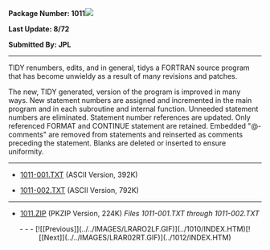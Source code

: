 <x-sas-window top="282" bottom="768" left="44" right="574">



<b>Package Number: 1011</b>![](../../IMAGES/OS2200.JPG)


<b>Last Update: 8/72</b>


<b>Submitted By: JPL</b>


&#10;
- - -
TIDY renumbers, edits, and in general, tidys a FORTRAN source program
that has become unwieldy as a result of many revisions and patches.


The new, TIDY generated, version of the program is improved in
many ways. New statement numbers are assigned and incremented in the
main program and in each subroutine and internal function. Unneeded
statement numbers are eliminated. Statement number references are
updated. Only referenced FORMAT and CONTINUE statement are retained.
Embedded "@-comments" are removed from statements and reinserted as
comments preceding the statement. Blanks are deleted or inserted to
ensure uniformity.


&#10;
- - -



   
- [1011-001.TXT](1011-001.TXT)
       (ASCII Version, 392K)
    
    
       
- [1011-002.TXT](1011-002.TXT)
       (ASCII Version, 792K)


&#10;
- - -



   
- [1011.ZIP](1011.ZIP)
       (PKZIP Version, 224K) <i>Files 1011-001.TXT through
       1011-002.TXT</i>


<center>
- - -
[![[Previous]](../../IMAGES/LRARO2LF.GIF)](../1010/INDEX.HTM)[![[Next]](../../IMAGES/LRAR02RT.GIF)](../1012/INDEX.HTM)
</center>


</x-sas-window>